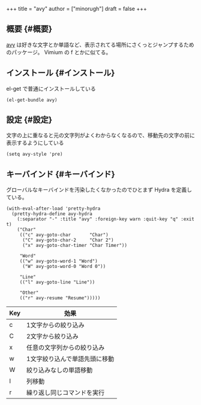 +++
title = "avy"
author = ["minorugh"]
draft = false
+++

## 概要 {#概要}

[avy](https://github.com/abo-abo/avy) は好きな文字とか単語など、表示されてる場所にさくっとジャンプするためのパッケージ。
Vimium の f とかに似てる。


## インストール {#インストール}

el-get で普通にインストールしている

```emacs-lisp
(el-get-bundle avy)
```


## 設定 {#設定}

文字の上に重なると元の文字列がよくわからなくなるので、移動先の文字の前に表示するようにしている

```emacs-lisp
(setq avy-style 'pre)
```


## キーバインド {#キーバインド}

グローバルなキーバインドを汚染したくなかったのでひとまず Hydra を定義している。

```emacs-lisp
(with-eval-after-load 'pretty-hydra
  (pretty-hydra-define avy-hydra
	(:separator "-" :title "avy" :foreign-key warn :quit-key "q" :exit t)
	("Char"
	 (("c" avy-goto-char       "Char")
	  ("C" avy-goto-char-2     "Char 2")
	  ("x" avy-goto-char-timer "Char Timer"))

	 "Word"
	 (("w" avy-goto-word-1 "Word")
	  ("W" avy-goto-word-0 "Word 0"))

	 "Line"
	 (("l" avy-goto-line "Line"))

	 "Other"
	 (("r" avy-resume "Resume")))))
```

| Key | 効果            |
|-----|---------------|
| c   | 1文字からの絞り込み |
| C   | 2文字から絞り込み |
| x   | 任意の文字列からの絞り込み |
| w   | 1文字絞り込んで単語先頭に移動 |
| W   | 絞り込みなしの単語移動 |
| l   | 列移動          |
| r   | 繰り返し同じコマンドを実行 |
